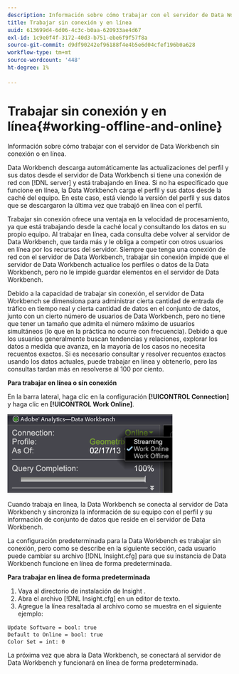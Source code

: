 ```yaml
---
description: Información sobre cómo trabajar con el servidor de Data Workbench sin conexión o en línea.
title: Trabajar sin conexión y en línea
uuid: 613699d4-6d06-4c3c-b0aa-620933ae4d67
exl-id: 1c9e0f4f-3172-40d3-b751-ebe6f9f57f8a
source-git-commit: d9df90242ef96188f4e4b5e6d04cfef196b0a628
workflow-type: tm+mt
source-wordcount: '448'
ht-degree: 1%

---
```


# Trabajar sin conexión y en línea{#working-offline-and-online}

Información sobre cómo trabajar con el servidor de Data Workbench sin conexión o en línea.

Data Workbench descarga automáticamente las actualizaciones del perfil y sus datos desde el servidor de Data Workbench si tiene una conexión de red con [!DNL server] y está trabajando en línea. Si no ha especificado que funcione en línea, la Data Workbench carga el perfil y sus datos desde la caché del equipo. En este caso, está viendo la versión del perfil y sus datos que se descargaron la última vez que trabajó en línea con el perfil.

Trabajar sin conexión ofrece una ventaja en la velocidad de procesamiento, ya que está trabajando desde la caché local y consultando los datos en su propio equipo. Al trabajar en línea, cada consulta debe volver al servidor de Data Workbench, que tarda más y le obliga a competir con otros usuarios en línea por los recursos del servidor. Siempre que tenga una conexión de red con el servidor de Data Workbench, trabajar sin conexión impide que el servidor de Data Workbench actualice los perfiles o datos de la Data Workbench, pero no le impide guardar elementos en el servidor de Data Workbench.

Debido a la capacidad de trabajar sin conexión, el servidor de Data Workbench se dimensiona para administrar cierta cantidad de entrada de tráfico en tiempo real y cierta cantidad de datos en el conjunto de datos, junto con un cierto número de usuarios de Data Workbench, pero no tiene que tener un tamaño que admita el número máximo de usuarios simultáneos (lo que en la práctica no ocurre con frecuencia). Debido a que los usuarios generalmente buscan tendencias y relaciones, explorar los datos a medida que avanza, en la mayoría de los casos no necesita recuentos exactos. Si es necesario consultar y resolver recuentos exactos usando los datos actuales, puede trabajar en línea y obtenerlo, pero las consultas tardan más en resolverse al 100 por ciento.

**Para trabajar en línea o sin conexión**

En la barra lateral, haga clic en la configuración **[!UICONTROL Connection]** y haga clic en **[!UICONTROL Work Online]**.

![](assets/sidebar_work_online.png)

Cuando trabaja en línea, la Data Workbench se conecta al servidor de Data Workbench y sincroniza la información de su equipo con el perfil y su información de conjunto de datos que reside en el servidor de Data Workbench.

La configuración predeterminada para la Data Workbench es trabajar sin conexión, pero como se describe en la siguiente sección, cada usuario puede cambiar su archivo [!DNL Insight.cfg] para que su instancia de Data Workbench funcione en línea de forma predeterminada.

**Para trabajar en línea de forma predeterminada**

1. Vaya al directorio de instalación de Insight .
1. Abra el archivo [!DNL Insight.cfg] en un editor de texto.
1. Agregue la línea resaltada al archivo como se muestra en el siguiente ejemplo:

```
Update Software = bool: true
Default to Online = bool: true
Color Set = int: 0
```

La próxima vez que abra la Data Workbench, se conectará al servidor de Data Workbench y funcionará en línea de forma predeterminada.
